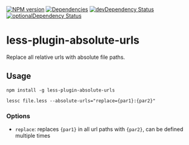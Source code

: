 [![NPM version](https://badge.fury.io/js/less-plugin-absolute-urls.svg)](http://badge.fury.io/js/less-plugin-absolute-urls) [![Dependencies](https://david-dm.org/mediaburg/less-plugin-absolute-urls.svg)](https://david-dm.org/mediaburg/less-plugin-absolute-urls) [![devDependency Status](https://david-dm.org/mediaburg/less-plugin-absolute-urls/dev-status.svg)](https://david-dm.org/mediaburg/less-plugin-absolute-urls#info=devDependencies) [![optionalDependency Status](https://david-dm.org/mediaburg/less-plugin-absolute-urls/optional-status.svg)](https://david-dm.org/mediaburg/less-plugin-absolute-urls#info=optionalDependencies)

less-plugin-absolute-urls
=========================

Replace all relative urls with absolute file paths.

## Usage

```
npm install -g less-plugin-absolute-urls

lessc file.less --absolute-urls="replace={par1}:{par2}"
```

### Options

- `replace`: replaces `{par1}` in all url paths with `{par2}`, can be defined multiple times